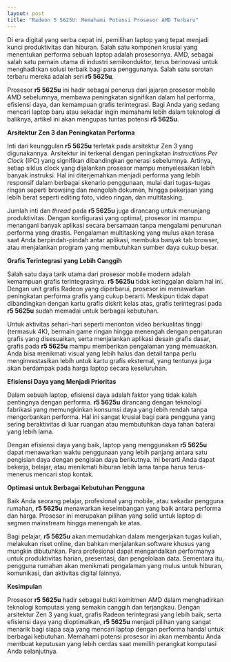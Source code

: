```yaml
---
layout: post
title: "Radeon 5 5625U: Memahami Potensi Prosesor AMD Terbaru"
---
```


Di era digital yang serba cepat ini, pemilihan laptop yang tepat menjadi kunci produktivitas dan hiburan. Salah satu komponen krusial yang menentukan performa sebuah laptop adalah prosesornya. AMD, sebagai salah satu pemain utama di industri semikonduktor, terus berinovasi untuk menghadirkan solusi terbaik bagi para penggunanya. Salah satu sorotan terbaru mereka adalah seri **r5 5625u**.

Prosesor **r5 5625u** ini hadir sebagai penerus dari jajaran prosesor mobile AMD sebelumnya, membawa peningkatan signifikan dalam hal performa, efisiensi daya, dan kemampuan grafis terintegrasi. Bagi Anda yang sedang mencari laptop baru atau sekadar ingin memahami lebih dalam teknologi di baliknya, artikel ini akan mengupas tuntas potensi **r5 5625u**.

**Arsitektur Zen 3 dan Peningkatan Performa**

Inti dari keunggulan **r5 5625u** terletak pada arsitektur Zen 3 yang digunakannya. Arsitektur ini terkenal dengan peningkatan *Instructions Per Clock* (IPC) yang signifikan dibandingkan generasi sebelumnya. Artinya, setiap siklus clock yang dijalankan prosesor mampu menyelesaikan lebih banyak instruksi. Hal ini diterjemahkan menjadi performa yang lebih responsif dalam berbagai skenario penggunaan, mulai dari tugas-tugas ringan seperti browsing dan mengolah dokumen, hingga pekerjaan yang lebih berat seperti editing foto, video ringan, dan multitasking.

Jumlah inti dan *thread* pada **r5 5625u** juga dirancang untuk menunjang produktivitas. Dengan konfigurasi yang optimal, prosesor ini mampu menangani banyak aplikasi secara bersamaan tanpa mengalami penurunan performa yang drastis. Pengalaman multitasking yang mulus akan terasa saat Anda berpindah-pindah antar aplikasi, membuka banyak tab browser, atau menjalankan program yang membutuhkan sumber daya cukup besar.

**Grafis Terintegrasi yang Lebih Canggih**

Salah satu daya tarik utama dari prosesor mobile modern adalah kemampuan grafis terintegrasinya. **r5 5625u** tidak ketinggalan dalam hal ini. Dengan unit grafis Radeon yang diperbarui, prosesor ini menawarkan peningkatan performa grafis yang cukup berarti. Meskipun tidak dapat dibandingkan dengan kartu grafis diskrit kelas atas, grafis terintegrasi pada **r5 5625u** sudah memadai untuk berbagai kebutuhan.

Untuk aktivitas sehari-hari seperti menonton video berkualitas tinggi (termasuk 4K), bermain game ringan hingga menengah dengan pengaturan grafis yang disesuaikan, serta menjalankan aplikasi desain grafis dasar, grafis pada **r5 5625u** mampu memberikan pengalaman yang memuaskan. Anda bisa menikmati visual yang lebih halus dan detail tanpa perlu menginvestasikan lebih untuk kartu grafis eksternal, yang tentunya juga akan berdampak pada harga laptop secara keseluruhan.

**Efisiensi Daya yang Menjadi Prioritas**

Dalam sebuah laptop, efisiensi daya adalah faktor yang tidak kalah pentingnya dengan performa. **r5 5625u** dirancang dengan teknologi fabrikasi yang memungkinkan konsumsi daya yang lebih rendah tanpa mengorbankan performa. Hal ini sangat krusial bagi para pengguna yang sering beraktivitas di luar ruangan atau membutuhkan daya tahan baterai yang lebih lama.

Dengan efisiensi daya yang baik, laptop yang menggunakan **r5 5625u** dapat menawarkan waktu penggunaan yang lebih panjang antara satu pengisian daya dengan pengisian daya berikutnya. Ini berarti Anda dapat bekerja, belajar, atau menikmati hiburan lebih lama tanpa harus terus-menerus mencari stop kontak.

**Optimasi untuk Berbagai Kebutuhan Pengguna**

Baik Anda seorang pelajar, profesional yang mobile, atau sekadar pengguna rumahan, **r5 5625u** menawarkan keseimbangan yang baik antara performa dan harga. Prosesor ini merupakan pilihan yang solid untuk laptop di segmen mainstream hingga menengah ke atas.

Bagi pelajar, **r5 5625u** akan memudahkan dalam mengerjakan tugas kuliah, melakukan riset online, dan bahkan menjalankan software khusus yang mungkin dibutuhkan. Para profesional dapat mengandalkan performanya untuk produktivitas harian, presentasi, dan pengelolaan data. Sementara itu, pengguna rumahan akan menikmati pengalaman yang mulus untuk hiburan, komunikasi, dan aktivitas digital lainnya.

**Kesimpulan**

Prosesor **r5 5625u** hadir sebagai bukti komitmen AMD dalam menghadirkan teknologi komputasi yang semakin canggih dan terjangkau. Dengan arsitektur Zen 3 yang kuat, grafis Radeon terintegrasi yang lebih baik, serta efisiensi daya yang dioptimalkan, **r5 5625u** menjadi pilihan yang sangat menarik bagi siapa saja yang mencari laptop dengan performa handal untuk berbagai kebutuhan. Memahami potensi prosesor ini akan membantu Anda membuat keputusan yang lebih cerdas saat memilih perangkat komputasi Anda selanjutnya.
